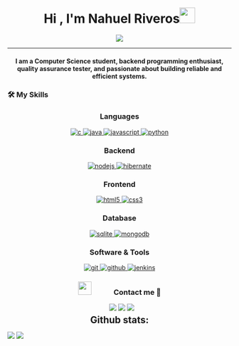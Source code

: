<h1 align="center"><b>Hi , I'm Nahuel Riveros</b><img src="https://media.giphy.com/media/hvRJCLFzcasrR4ia7z/giphy.gif" width="35"></h1>
<p align="center">
  <a href="https://github.com/DenverCoder1/readme-typing-svg"><img src="https://readme-typing-svg.herokuapp.com?lines=Computer+Science+Student&center=true&width=500&height=50"></a>
<hr/>
<h4 align="center">I am a Computer Science student, backend programming enthusiast, quality assurance tester, and passionate about building reliable and efficient systems.</h4>
<h3>🛠️ My Skills</h3>
<h3 align="center">Languages</h3>
<p align="center">
  <a href="https://www.cprogramming.com/" target="_blank"> 
    <img src="https://img.shields.io/badge/C%20programming-A8B9CC.svg?style=for-the-badge&logo=c&logoColor=white"
      alt="c"/>
  </a>
  <a href="https://www.java.com" target="_blank"> 
    <img src="https://img.shields.io/badge/Java-007396.svg?style=for-the-badge&logo=java&logoColor=white" 
      alt="java"/> 
  </a>
  <a href="https://developer.mozilla.org/en-US/docs/Web/JavaScript" target="_blank"> 
    <img src="https://img.shields.io/badge/Javascript-F7DF1E.svg?style=for-the-badge&logo=javascript&logoColor=black"
      alt="javascript"/> 
  </a>
  <a href="https://www.python.org/" target="_blank"> 
    <img src="https://img.shields.io/badge/python-3670A0?style=for-the-badge&logo=python&logoColor=ffdd54"
      alt="python"/>
  </a>
</p>
<h3 align="center">Backend</h3>
<p align="center">
  <a href="#" target="_blank"> 
    <img src="https://img.shields.io/badge/flask-%23000.svg?style=for-the-badge&logo=flask&logoColor=white"
      alt="nodejs"/> 
  </a>
  <a href="#" target="_blank"> 
    <img src="https://img.shields.io/badge/django-%23092E20.svg?style=for-the-badge&logo=django&logoColor=white" alt="hibernate " /> 
  </a>
<h3 align="center">Frontend</h3>
<p align="center">
       <a href="https://www.w3.org/html/" target="_blank"> 
    <img src="https://img.shields.io/badge/html-E34F26.svg?style=for-the-badge&logo=html5&logoColor=white"
      alt="html5"/> 
  </a>
  <a href="https://www.w3schools.com/css/" target="_blank">
    <img src="https://img.shields.io/badge/css-1572B6.svg?style=for-the-badge&logo=css3&logoColor=white"
      alt="css3"/>
  </a>
</p>
<h3 align="center">Database</h3>
<p align="center">
  <a href="https://www.sqlite.org/" target="_blank"> 
    <img src="https://img.shields.io/badge/sqlite-%2307405e.svg?style=for-the-badge&logo=sqlite&logoColor=white"
      alt="sqlite"/> 
  </a>
  <a href="https://www.mysql.com/" target="_blank"> 
    <img src="https://img.shields.io/badge/mysql-4479A1.svg?style=for-the-badge&logo=mysql&logoColor=white"
      alt="mongodb"/> 
  </a> 
</p>
<h3 align="center">Software & Tools</h3>
<p align="center">
  <a href="https://git-scm.com/" target="_blank">
    <img src="https://img.shields.io/badge/git-F05032.svg?style=for-the-badge&logo=git&logoColor=white"
      alt="git"/>
  </a>
  <a href="https://github.com/nahuelriveros4" target="_blank">
    <img src="https://img.shields.io/badge/github-181717.svg?style=for-the-badge&logo=github&logoColor=white" alt="github" />
  </a>
  <a href="#" target="_blank"> 
    <img src="https://img.shields.io/badge/Visual%20Studio%20Code-0078d7.svg?style=for-the-badge&logo=visual-studio-code&logoColor=white" alt="jenkins"/> 
  </a>
</p>
<h3 align="center" > <img src="https://media.giphy.com/media/iY8CRBdQXODJSCERIr/giphy.gif" width="30" height="30" style="margin-right: 50px;">Contact  me 🤝 </h3>
<p align="center">

 <div align="center"  class="icons-social" style="margin-left: 10px;">
        <a href="https://www.instagram.com/nahuelriveros4/#">
	<img src="https://img.shields.io/badge/Instagram-%23E4405F.svg?style=for-the-badge&logo=Instagram&logoColor=white"></a>
 	<a href="https://www.linkedin.com/in/nahuelriveros4/"><img 		src="https://img.shields.io/badge/linkedin-%230077B5.svg?style=for-the-badge&logo=linkedin&logoColor=white"></a>
	 <a href="mailto:nahuel@example.com"><img src="https://img.shields.io/badge/Gmail-D14836?style=for-the-badge&logo=gmail&logoColor=white"></a>
</div>
<div aling="center">
	
<h2 align="center" style="margin: 5px 10px;">Github stats:</h2> 

[![](https://github-readme-stats.vercel.app/api?username=elanza-48&show_icons=true&theme=tokyonight&hide_border=true&locale=en)](https://github.com/nahuelriveros4)
[![](https://github-readme-streak-stats.herokuapp.com/?user=elanza-48&theme=material-palenight)](https://github.com/nahuelriveros4)
</div>
